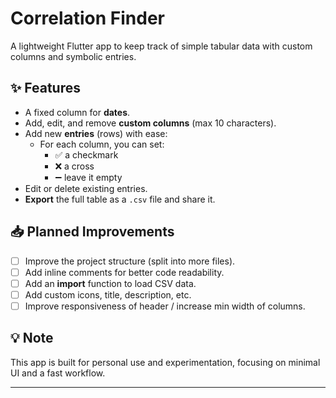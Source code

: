 # Correlation Finder

A lightweight Flutter app to keep track of simple tabular data with custom columns and symbolic entries.

## ✨ Features

- A fixed column for **dates**.
- Add, edit, and remove **custom columns** (max 10 characters).
- Add new **entries** (rows) with ease:
  - For each column, you can set:
    - ✅ a checkmark
    - ❌ a cross
    - ➖ leave it empty
- Edit or delete existing entries.
- **Export** the full table as a `.csv` file and share it.

## 📥 Planned Improvements

- [ ] Improve the project structure (split into more files).
- [ ] Add inline comments for better code readability.
- [ ] Add an **import** function to load CSV data.
- [ ] Add custom icons, title, description, etc.
- [ ] Improve responsiveness of header / increase min width of columns.

## 💡 Note

This app is built for personal use and experimentation, focusing on minimal UI and a fast workflow.

---

